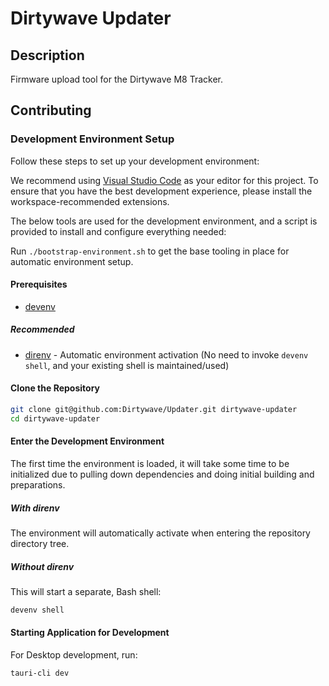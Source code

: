 # Dirtywave Updater

## Description

Firmware upload tool for the Dirtywave M8 Tracker.

## Contributing

### Development Environment Setup

Follow these steps to set up your development environment:

We recommend using [Visual Studio Code](https://code.visualstudio.com/) as your editor for this project. To ensure that you have the best development experience, please install the workspace-recommended extensions.

The below tools are used for the development environment, and a script is provided to install and configure everything needed:

Run `./bootstrap-environment.sh` to get the base tooling in place for automatic environment setup.

#### Prerequisites

- [devenv](https://devenv.sh/)

##### Recommended

- [direnv](https://direnv.net/) - Automatic environment activation (No need to invoke `devenv shell`, and your existing shell is maintained/used)

#### Clone the Repository

```sh
git clone git@github.com:Dirtywave/Updater.git dirtywave-updater
cd dirtywave-updater
```

#### Enter the Development Environment

The first time the environment is loaded, it will take some time to be initialized due to pulling
down dependencies and doing initial building and preparations.

##### With direnv

The environment will automatically activate when entering the repository directory tree.

##### Without direnv

This will start a separate, Bash shell:

```sh
devenv shell
```

#### Starting Application for Development

For Desktop development, run:
```sh
tauri-cli dev
```